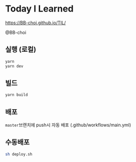 # Today I Learned

https://BB-choi.github.io/TIL/

@BB-choi

## 실행 (로컬)

```bash
yarn
yarn dev
```

## 빌드

```bash
yarn build
```

## 배포

`master`브랜치에 push시 자동 배포 (.github/workflows/main.yml)

## 수동배포

```bash
sh deploy.sh
```

